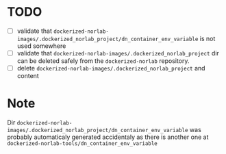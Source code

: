 # TODO

- [ ] validate that `dockerized-norlab-images/.dockerized_norlab_project/dn_container_env_variable` is not used somewhere 
- [ ] validate that `dockerized-norlab-images/.dockerized_norlab_project` dir can be deleted safely from the `dockerized-norlab` repository.
- [ ] delete `dockerized-norlab-images/.dockerized_norlab_project` and content

# Note
Dir `dockerized-norlab-images/.dockerized_norlab_project/dn_container_env_variable` was probably automaticaly generated accidentaly as there is another one at `dockerized-norlab-tools/dn_container_env_variable` 

